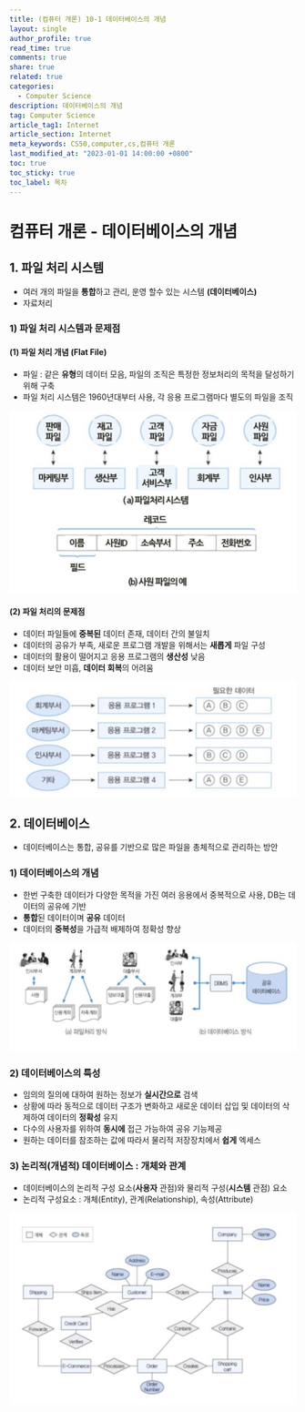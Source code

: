 ```yaml
---
title: (컴퓨터 개론) 10-1 데이터베이스의 개념
layout: single
author_profile: true
read_time: true
comments: true
share: true
related: true
categories:
  - Computer Science
description: 데이터베이스의 개념
tag: Computer Science
article_tag1: Internet
article_section: Internet
meta_keywords: CS50,computer,cs,컴퓨터 개론
last_modified_at: "2023-01-01 14:00:00 +0800"
toc: true
toc_sticky: true
toc_label: 목차
---
```


# 컴퓨터 개론 - 데이터베이스의 개념

## 1. 파일 처리 시스템

- 여러 개의 파일을 **통합**하고 관리, 운영 할수 있는 시스템 **(데이터베이스)**
- 자료처리

### 1) 파일 처리 시스템과 문제점

#### (1) 파일 처리 개념 (Flat File)

- 파일 : 같은 **유형**의 데이터 모음, 파일의 조직은 특정한 정보처리의 목적을 달성하기 위해 구축
- 파일 처리 시스템은 1960년대부터 사용, 각 응용 프로그램마다 별도의 파일을 조직

![alt](/assets/images/post/ComputerStudy/504.png)

#### (2) 파일 처리의 문제점

- 데이터 파일들에 **중복된** 데이터 존재, 데이터 간의 불일치
- 데이터의 공유가 부족, 새로운 프로그램 개발을 위해서는 **새롭게** 파일 구성
- 데이터의 활용이 떨어지고 응용 프로그램의 **생산성** 낮음
- 데이터 보안 미흡, **데이터 회복**의 어려움

![alt](/assets/images/post/ComputerStudy/505.png)

## 2. 데이터베이스

- 데이터베이스는 통합, 공유를 기반으로 많은 파일을 총체적으로 관리하는 방안

### 1) 데이터베이스의 개념

- 한번 구축한 데이터가 다양한 목적을 가진 여러 응용에서 중복적으로 사용, DB는 데이터의 공유에 기반
- **통합**된 데이터이며 **공유** 데이터
- 데이터의 **중복성**을 가급적 배제하여 정확성 향상

![alt](/assets/images/post/ComputerStudy/506.png)

### 2) 데이터베이스의 특성

- 임의의 질의에 대하여 원하는 정보가 **실시간으로** 검색
- 상황에 따라 동적으로 데이터 구조가 변화하고 새로운 데이터 삽입 및 데이터의 삭제하여 데이터의 **정확성** 유지
- 다수의 사용자를 위하여 **동시에** 접근 가능하여 공유 기능제공
- 원하는 데이터를 참조하는 값에 따라서 물리적 저장장치에서 **쉽게** 엑세스

### 3) 논리적(개념적) 데이터베이스 : 개체와 관계

- 데이터베이스의 논리적 구성 요소(**사용자** 관점)와 물리적 구성(**시스템** 관점) 요소
- 논리적 구성요소 : 개체(Entity), 관계(Relationship), 속성(Attribute)

![alt](/assets/images/post/ComputerStudy/507.png)
